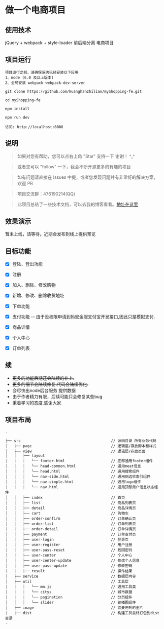 # 做一个电商项目

## 使用技术

jQuery + webpack + style-loader 前后端分离 电商项目


## 项目运行


```
项目运行之前，请确保系统已经安装以下应用
1、node (6.0 及以上版本)
2、全局安装 webpack webpack-dev-server
```

```
git clone https://github.com/huanghanzhilian/myShopping-fe.git

cd myShopping-fe 

npm install

npm run dev

访问: http://localhost:8088
```



## 说明

>  如果对您有帮助，您可以点右上角 "Star" 支持一下 谢谢！ ^_^ 

>  或者您可以 "follow" 一下，我会不断开源更多的有趣的项目

>  如有问题请直接在 Issues 中提，或者您发现问题并有非常好的解决方案，欢迎 PR

>  项目交流群：476190214(QQ)

>  此项目总结了一些技术文档，可以去我的博客看看。[地址在这里](http://huanghanlian.com/)


## 效果演示

暂未上线，请等待，近期会发布到线上提供预览


## 目标功能

- [x] 登陆、登出功能
- [x] 注册
- [x] 加入、删除、修改购物
- [x] 新增、修改、删除收货地址
- [x] 下单功能
- [x] 支付功能 -- 由于没权限申请到蚂蚁金服支付宝开发接口,因此只是模拟支付.
- [x] 商品详情
- [x] 个人中心
- [x] 订单列表



## 续

- <del>更多的功能后期还会陆续的补上.</del>
- <del>更多的细节会陆续修复.代码会陆续优化.</del>
- 会尽快出node后台服务 提供数据
- 由于作者精力有限，后续可能只会修复某些bug
- 秉着学习的态度,感谢大家.


## 项目布局

```
.

├── src                                         // 源码目录 所有业务代码
│   ├── page                              		// 逻辑层/存放脚本和样式
│   ├── view                              		// 逻辑层/存放页面
│   │   ├── layout
│   │   │   └── footer.html                     // 底部通用footer组件
│   │   │   └── head-common.html                // 通用meat信息
│   │   │   └── head.html                       // 通用搜索组件
│   │   │   └── nav-side.html                   // 通用侧边栏索引组件
│   │   │   └── nav-simple.html                 // 通用logo组件
│   │   │   └── nav.html                        // 通用顶部用户信息状态组件
│   │   ├── index                               // 首页
│   │   ├── list                                // 商品列表页
│   │   ├── detail                              // 商品详情页
│   │   ├── cart                                // 购物车
│   │   ├── order-confirm                       // 订单确认页
│   │   ├── order-list                          // 订单列表页
│   │   ├── order-detail                        // 订单详情页
│   │   ├── payment                             // 订单支付页
│   │   ├── user-login                          // 登录页
│   │   ├── user-register                       // 用户注册
│   │   ├── user-pass-reset                     // 找回密码
│   │   ├── user-center                         // 个人中心
│   │   ├── user-center-update                  // 修改个人信息
│   │   ├── user-pass-update                    // 修改密码
│   │   ├── result                              // 操作结果
│   ├── service                              	// 数据层内容
│   ├── util                              		// 工具层
│   │   │   └── mm.js                           // 通用工具类
│   │   │   └── citys                           // 城市数据
│   │   │   └── pagination                      // 分页组件
│   │   │   └── slider                          // 轮播图组件
│   ├── image                              		// 需要用到的图片
│   ├── dist                              		// 构建工具最终打包到dist目录
.

```



